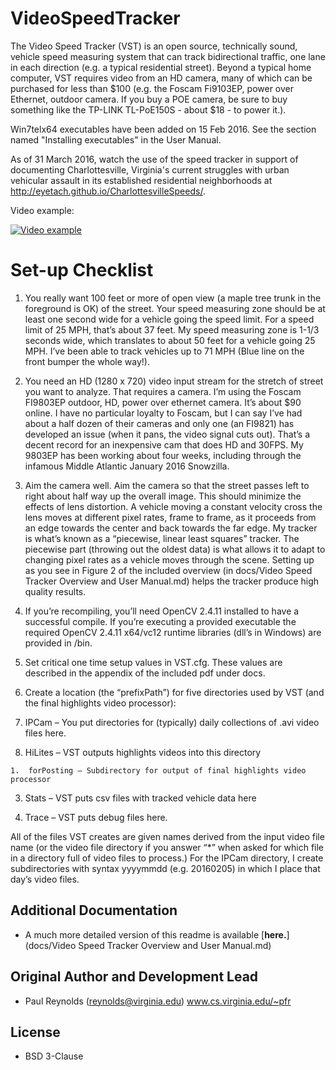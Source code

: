 # VideoSpeedTracker
The Video Speed Tracker (VST) is an open source, technically sound, vehicle speed measuring system
that can track bidirectional traffic, one lane in each direction (e.g. a typical residential street). 
Beyond a typical home computer, VST requires video from an HD camera, many of which can be purchased
for less than $100 (e.g. the Foscam Fi9103EP, power over Ethernet, outdoor camera.  If you buy a POE camera,
be sure to buy something like the TP-LINK TL-PoE150S - about $18 - to power it.).

Win7telx64 executables have been added on 15 Feb 2016.  See the section named "Installing executables" in the
User Manual.

As of 31 March 2016, watch the use of the speed tracker in support of documenting Charlottesville, Virginia's current struggles with urban vehicular assault in its established residential neighborhoods at http://eyetach.github.io/CharlottesvilleSpeeds/.  

Video example:

[![Video example](http://img.youtube.com/vi/1HVkKysDvGA/0.jpg)](http://www.youtube.com/watch?v=1HVkKysDvGA "Video Speed Tracker on a 25 MPH Residential Street")

# Set-up Checklist
1. You really want 100 feet or more of open view (a maple tree trunk in the foreground is OK) of
the street. Your speed measuring zone should be at least one second wide for a vehicle going
the speed limit. For a speed limit of 25 MPH, that’s about 37 feet. My speed measuring zone is
1-1/3 seconds wide, which translates to about 50 feet for a vehicle going 25 MPH. I’ve been
able to track vehicles up to 71 MPH (Blue line on the front bumper the whole way!).

2. You need an HD (1280 x 720) video input stream for the stretch of street you want to analyze.
That requires a camera. I’m using the Foscam FI9803EP outdoor, HD, power over ethernet
camera. It’s about $90 online. I have no particular loyalty to Foscam, but I can say I’ve had
about a half dozen of their cameras and only one (an FI9821) has developed an issue (when it
pans, the video signal cuts out). That’s a decent record for an inexpensive cam that does HD
and 30FPS. My 9803EP has been working about four weeks, including through the infamous
Middle Atlantic January 2016 Snowzilla.

3. Aim the camera well. Aim the camera so that the street passes left to right
about half way up the overall image. This should minimize the effects of lens distortion. A
vehicle moving a constant velocity cross the lens moves at different pixel rates, frame to frame,
as it proceeds from an edge towards the center and back towards the far edge. My tracker is
what’s known as a “piecewise, linear least squares” tracker. The piecewise part (throwing out
the oldest data) is what allows it to adapt to changing pixel rates as a vehicle moves through
the scene. Setting up as you see in Figure 2 of the included overview
(in docs/Video Speed Tracker Overview and User Manual.md) helps the tracker produce high quality results.

4. If you’re recompiling, you’ll need OpenCV 2.4.11 installed to have a successful compile. If
you’re executing a provided executable the required OpenCV 2.4.11 x64/vc12 runtime libraries (dll’s in
Windows) are provided in /bin.

5. Set critical one time setup values in VST.cfg. These values are described in the appendix of the included pdf under docs.

6. Create a location (the “prefixPath”) for five directories used by VST (and the final highlights
video processor):

  1. IPCam – You put directories for (typically) daily collections of .avi video files here.

  2. HiLites – VST outputs highlights videos into this directory

    1.  forPosting – Subdirectory for output of final highlights video processor

  3. Stats – VST puts csv files with tracked vehicle data here

  4. Trace – VST puts debug files here.

All of the files VST creates are given names derived from the input video file name (or the video file
directory if you answer “*” when asked for which file in a directory full of video files to process.) For
the IPCam directory, I create subdirectories with syntax yyyymmdd (e.g. 20160205) in which I place
that day’s video files.

## Additional Documentation

- A much more detailed version of this readme is available
[**here.**](docs/Video Speed Tracker Overview and User Manual.md)

## Original Author and Development Lead
- Paul Reynolds (reynolds@virginia.edu) www.cs.virginia.edu/~pfr

## License

- BSD 3-Clause
